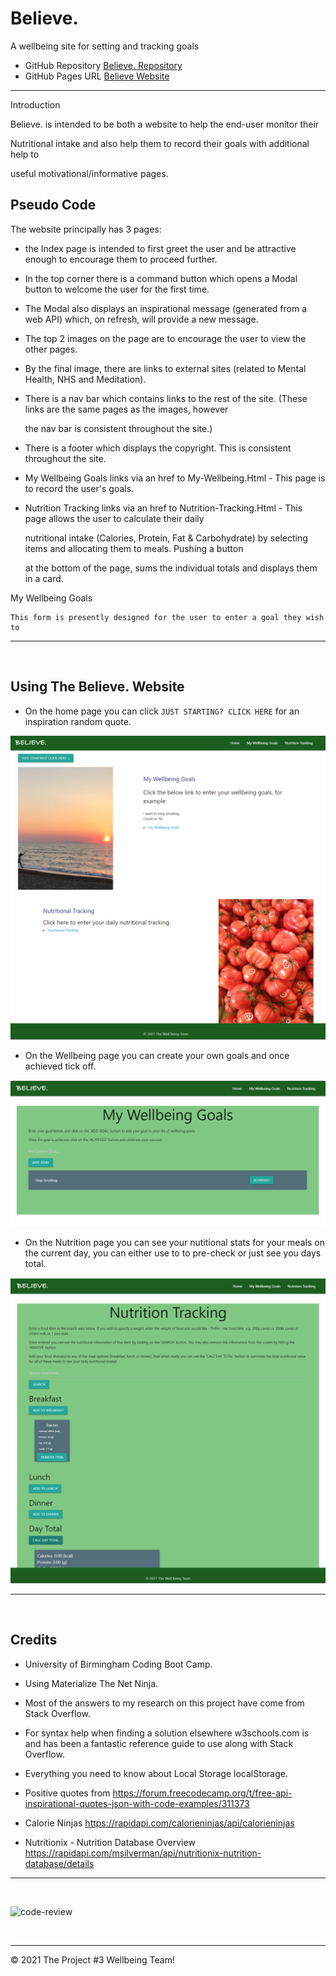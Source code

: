 # Believe.
A wellbeing site for setting and tracking goals

*   GitHub Repository [Believe. Repository](https://github.com/Loosekonnection/believe)
*   GitHub Pages URL [Believe Website](https://loosekonnection.github.io/believe)
---

Introduction

Believe. is intended to be both a website to help the end-user monitor their 

Nutritional intake and also help them to record their goals with additional help to 

useful motivational/informative pages.   

## Pseudo Code
The website principally has 3 pages: 

* the Index page is intended to first greet the user and be attractive enough to encourage them to proceed further.

* In the top corner there is a command button which opens a Modal button to welcome the user for the first time.  

* The Modal also displays an inspirational message (generated from a web API) which, on refresh, will provide a new message.

* The top 2 images on the page are to encourage the user to view the other pages.

* By the final image, there are links to external sites (related to Mental Health, NHS and Meditation).

* There is a nav bar which contains links to the rest of the site.  (These links are the same pages as the images, however 

  the nav bar is consistent throughout the site.)

* There is a footer which displays the copyright.  This is consistent throughout the site.

*  My Wellbeing Goals links via an href to My-Wellbeing.Html - This page is to record the user's goals.

*  Nutrition Tracking links via an href to Nutrition-Tracking.Html - This page allows the user to calculate their daily

   nutritional intake (Calories, Protein, Fat & Carbohydrate) by selecting items and allocating them to  meals.  Pushing a button 
   
   at the bottom of the page, sums the individual totals and displays them in a card.

My Wellbeing Goals

    This form is presently designed for the user to enter a goal they wish to 

---

<br>


##  Using The Believe. Website

*   On the home page you can click ```JUST STARTING? CLICK HERE``` for an inspiration random quote.

![alt](README_img/screenshot_01.PNG)

*   On the Wellbeing page you can create your own goals and once achieved tick off.

![alt](README_img/screenshot_02.PNG)

*   On the Nutrition page you can see your nutitional stats for your meals on the current day, you can either use to to pre-check or just see you days total.

![alt](README_img/screenshot_03.PNG)

---

<br>

## Credits

*   University of Birmingham Coding Boot Camp.
*   Using Materialize The Net Ninja.
*   Most of the answers to my research on this project have come from Stack Overflow.
*   For syntax help when finding a solution elsewhere w3schools.com is and has been a   fantastic reference guide to use along with Stack Overflow.
*   Everything you need to know about Local Storage localStorage.

*   Positive quotes from 		https://forum.freecodecamp.org/t/free-api-inspirational-quotes-json-with-code-examples/311373
*   Calorie Ninjas		https://rapidapi.com/calorieninjas/api/calorieninjas
*   Nutritionix - Nutrition Database Overview		https://rapidapi.com/msilverman/api/nutritionix-nutrition-database/details

---
<br>

![code-review](https://img.shields.io/badge/code--review-ready%20for%20review-green)

<br>

---
© 2021 The Project #3 Wellbeing Team!
